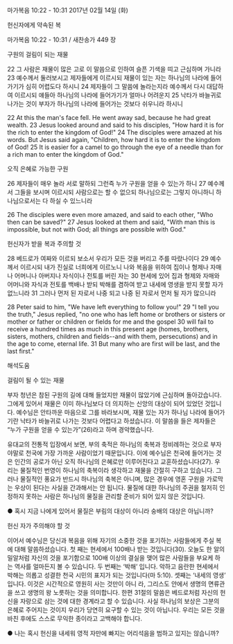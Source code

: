 마가복음 10:22 - 10:31 
2017년 02월 14일 (화)

헌신자에게 약속된 복 



마가복음 10:22 - 10:31 / 새찬송가 449 장


구원의 걸림이 되는 재물 

22 그 사람은 재물이 많은 고로 이 말씀으로 인하여 슬픈 기색을 띠고 근심하며 가니라 23 예수께서 둘러보시고 제자들에게 이르시되 재물이 있는 자는 하나님의 나라에 들어가기가 심히 어렵도다 하시니 24 제자들이 그 말씀에 놀라는지라 예수께서 다시 대답하여 이르시되 얘들아 하나님의 나라에 들어가기가 얼마나 어려운지 25 낙타가 바늘귀로 나가는 것이 부자가 하나님의 나라에 들어가는 것보다 쉬우니라 하시니 

22 At this the man's face fell. He went away sad, because he had great wealth. 23 Jesus looked around and said to his disciples, "How hard it is for the rich to enter the kingdom of God!" 24 The disciples were amazed at his words. But Jesus said again, "Children, how hard it is to enter the kingdom of God! 25 It is easier for a camel to go through the eye of a needle than for a rich man to enter the kingdom of God." 

오직 은혜로 가능한 구원 

26 제자들이 매우 놀라 서로 말하되 그런즉 누가 구원을 얻을 수 있는가 하니 27 예수께서 그들을 보시며 이르시되 사람으로는 할 수 없으되 하나님으로는 그렇지 아니하니 하나님으로서는 다 하실 수 있느니라 

26 The disciples were even more amazed, and said to each other, "Who then can be saved?" 27 Jesus looked at them and said, "With man this is impossible, but not with God; all things are possible with God." 

헌신자가 받을 복과 주의할 것 

28 베드로가 여짜와 이르되 보소서 우리가 모든 것을 버리고 주를 따랐나이다 29 예수께서 이르시되 내가 진실로 너희에게 이르노니 나와 복음을 위하여 집이나 형제나 자매나 어머니나 아버지나 자식이나 전토를 버린 자는 30 현세에 있어 집과 형제와 자매와 어머니와 자식과 전토를 백배나 받되 박해를 겸하여 받고 내세에 영생을 받지 못할 자가 없느니라 31 그러나 먼저 된 자로서 나중 되고 나중 된 자로서 먼저 될 자가 많으니라 

28 Peter said to him, "We have left everything to follow you!" 29 "I tell you the truth," Jesus replied, "no one who has left home or brothers or sisters or mother or father or children or fields for me and the gospel 30 will fail to receive a hundred times as much in this present age (homes, brothers, sisters, mothers, children and fields--and with them, persecutions) and in the age to come, eternal life. 31 But many who are first will be last, and the last first."

해석도움





걸림이 될 수 있는 재물 

부자 청년은 참된 구원의 길에 대해 들었지만 재물이 많았기에 근심하며 돌아갔습니다. 그에게 있어서 재물은 이미 하나님보다 더 의지하는 신앙의 대상이 되어 있었던 것입니다. 예수님은 안타까운 마음으로 그를 바라보시며, 재물 있는 자가 하나님 나라에 들어가기란 낙타가 바늘귀로 나가는 것보다 어렵다고 하셨습니다. 이 말씀을 들은 제자들은 “누가 구원을 얻을 수 있는가”(26)라고 하며 경악했습니다.

유대교의 전통적 입장에서 보면, 부의 축적은 하나님의 축복과 정비례하는 것으로 부자야말로 천국에 가장 가까운 사람이었기 때문입니다. 이에 예수님은 천국에 들어가는 것은 인간의 공로가 아닌 오직 하나님의 은혜로만 이루어진다고 교훈하셨습니다(27). 우리는 물질적인 번영이 하나님의 축복이라 생각하고 재물을 간절히 구하고 있습니다. 그러나 물질적인 풍요가 반드시 하나님의 축복은 아니며, 많은 경우에 영혼 구원을 가로막는 우상이 된다는 사실을 간과해서는 안 됩니다. 물질에 대한 하나님의 주권을 철저히 인정하지 못하는 사람은 하나님의 물질을 관리할 준비가 되어 있지 않은 것입니다. 

● 혹시 지금 나에게 있어서 물질은 부림의 대상이 아니라 숭배의 대상은 아닙니까? 

헌신 자가 주의해야 할 것 

이어서 예수님은 당신과 복음을 위해 자기의 소중한 것을 포기하는 사람들에게 주실 복에 대해 말씀하셨습니다. 첫 째는 현세에서 100배나 받는 것입니다(30). 오늘도 한 알의 밀알처럼 자신의 것을 포기함으로 100배 이상의 결실을 맺어 많은 사람들을 부요케 하는 역사를 얼마든지 볼 수 있습니다. 두 번째는 ‘박해’ 입니다. 악하고 음란한 현세에서 박해는 의롭고 성결한 천국 시민의 표지가 되는 것입니다(마 5:10). 셋째는 ‘내세의 영생’ 입니다. 이것은 시간적으로 영원히 사는 것만이 아니 라, 그리스도 안에서 생명의 면류관을 쓰고 생명의 왕 노릇하는 것을 의미합니다. 한편 31절의 말씀은 베드로처럼 자신의 헌신을 자랑으로 삼는 것에 대한 경계라고 할 수 있습니다. 사실 하나님의 보상은 그분의 은혜로 주어지는 것이지 우리가 당연히 요구할 수 있는 것이 아닙니다. 우리는 모든 것을 바친 후에도 스스로 무익한 종이라고 고백해야 합니다. 


● 나는 혹시 헌신을 내세워 영적 자만에 빠지는 어리석음을 범하고 있지는 않습니까?